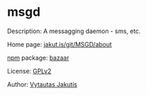 # msgd

Description: A messagging daemon - sms, etc.

Home page: [jakut.is/git/MSGD/about](https://jakut.is/git/MSGD/about/)

[npm](https://npmjs.org) package: [bazaar](https://npmjs.org/package/msgd)

License: [GPLv2](https://jakut.is/git/MSGD/plain/LICENSE)

Author: [Vytautas Jakutis](https://jakut.is)
